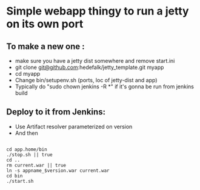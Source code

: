# Simple webapp thingy to run a jetty on its own port

## To make a new one :

* make sure you have a jetty dist somewhere and remove start.ini
* git clone git@github.com:hedefalk/jetty_template.git myapp
* cd myapp
* Change bin/setupenv.sh (ports, loc of jetty-dist and app)
* Typically do "sudo chown jenkins -R *" if it's gonna be run from jenkins build


## Deploy to it from Jenkins:

* Use Artifact resolver parameterized on version
* And then 
<pre><code>
cd app.home/bin
./stop.sh || true
cd ..
rm current.war || true
ln -s appname_$version.war current.war
cd bin
./start.sh
</code></pre>
